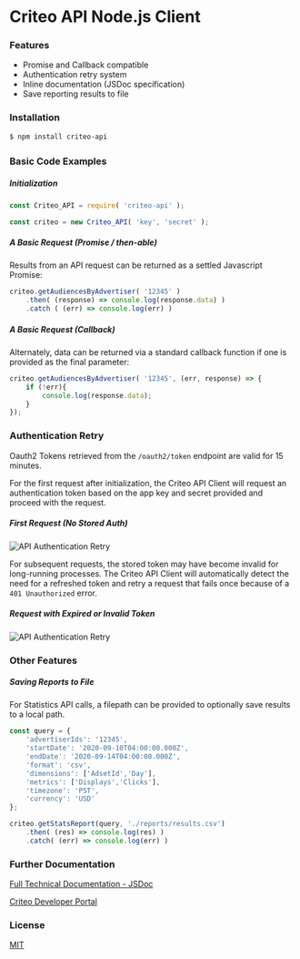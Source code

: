 # Criteo API Node.js Client

### Features

- Promise and Callback compatible
- Authentication retry system
- Inline documentation (JSDoc specification)
- Save reporting results to file

### Installation

`$ npm install criteo-api`

### Basic Code Examples　

##### Initialization
``` js
const Criteo_API = require( 'criteo-api' );

const criteo = new Criteo_API( 'key', 'secret' );
```

##### A Basic Request (Promise / then-able)

Results from an API request can be returned as a settled Javascript Promise:

``` js
criteo.getAudiencesByAdvertiser( '12345' )
	.then( (response) => console.log(response.data) )
	.catch ( (err) => console.log(err) )
```

##### A Basic Request (Callback)

Alternately, data can be returned via a standard callback function if one is provided as the final parameter:

``` js
criteo.getAudiencesByAdvertiser( '12345', (err, response) => {
	if (!err){
		console.log(response.data);
	}
});
```

### Authentication Retry

Oauth2 Tokens retrieved from the `/oauth2/token` endpoint are valid for 15 minutes.

For the first request after initialization, the Criteo API Client will request an authentication token based on the app key and secret provided and proceed with the request.

##### First Request (No Stored Auth)
![API Authentication Retry](http://criteo.work/api/img/api-1.png)

For subsequent requests, the stored token may have become invalid for long-running processes. The Criteo API Client will automatically detect the need for a refreshed token and retry a request that fails once because of a `401 Unauthorized` error.

##### Request with Expired or Invalid Token
![API Authentication Retry](http://criteo.work/api/img/api-2.png)

### Other Features

##### Saving Reports to File

For Statistics API calls, a filepath can be provided to optionally save results to a local path.

``` js
const query = {
    'advertiserIds': '12345',
    'startDate': '2020-09-10T04:00:00.000Z',
    'endDate': '2020-09-14T04:00:00.000Z',
    'format': 'csv',
    'dimensions': ['AdsetId','Day'],
    'metrics': ['Displays','Clicks'],
    'timezone': 'PST',
    'currency': 'USD'
};

criteo.getStatsReport(query, './reports/results.csv')
	.then( (res) => console.log(res) )
	.catch( (err) => console.log(err) )

```

### Further Documentation

[Full Technical Documentation - JSDoc](https://criteo.work/api/jsdoc/Criteo_API_Client.html)

[Criteo Developer Portal](https://developers.criteo.com)


### License
[MIT](MIT-LICENSE)
